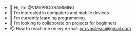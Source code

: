 - 👋 Hi, I’m @VMVPROGRAMMING
- 👀 I’m interested in computers and mobile devices
- 🌱 I’m currently learning programming.
- 💞️ I’m looking to collaborate on projects for beginners
- 📫 How to reach me on my e-mail :vm.vasilescu@gmail.com

<!---
VMVPROGRAMMING/VMVPROGRAMMING is a ✨ special ✨ repository because its `README.md` (this file) appears on your GitHub profile.
You can click the Preview link to take a look at your changes.
--->
